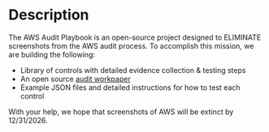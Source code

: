 # Description
The AWS Audit Playbook is an open-source project designed to ELIMINATE screenshots from the AWS audit process. To accomplish this mission, we are building the following:
- Library of controls with detailed evidence collection & testing steps
- An open source [audit workpaper](https://docs.google.com/spreadsheets/d/1bGfbXUTSzVCSGCWn7UtG6QN4wWeEKdrubygcCuDDjbI/edit?usp=sharing)
- Example JSON files and detailed instructions for how to test each control

With your help, we hope that screenshots of AWS will be extinct by 12/31/2026.
